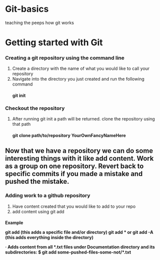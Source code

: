 # Git-basics
teaching the peeps how git works


<h1>Getting started with Git</h1>

<h3>Creating a git repository using the command line</h3>
<ol>
<li>Create a directory with the name of what you would like to call your repository</li>
<li>Navigate into the directory you just created and run the following command</li>
<h4>git init</h4>
</ol>

<h3>Checkout the repository</h3>
<ol>
<li>After running git init a path will be returned.  clone the repository using that path</li>
<h4>git clone path/to/repository YourOwnFancyNameHere</h4>
</ol>

<h2>Now that we have a repository we can do some interesting things with it like add content.  Work as a group on one repository. Revert back to specific commits if you made a mistake and pushed the mistake.
</h2>

<h3>Adding work to a github repository</h3>

<ol>
<li>Have content created that you would like to add to your repo</li>
<li>add content using git add</li>
</ol>
<h4>Example</4>

git add <filename>  (this adds a specific file and/or directory)
git add * or git add -A (this adds everything inside the directory)


·   Adds content from all *.txt files under Documentation directory and its subdirectories:
               $ git add some-pushed-files-some-not/\*.txt